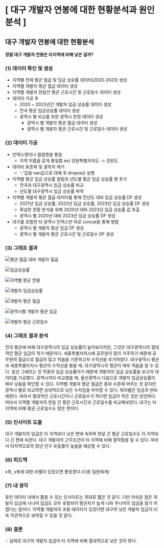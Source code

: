 # [ 대구 개발자 연봉에 대한 현황분석과 원인분석 ]


## 대구 개발자 연봉에 대한 현황분석


**정말 대구 개발자 연봉은 타지역에 비해 낮은 걸까?**


### (1) 데이터 확인 및 생성

- 지역별 전체 평균 월급 및 임금 상승률 데이터(2020-2023) 생성
- 지역별 개발자 평균 월급 데이터 생성
- 지역별 개발자 한달간 평균 근로시간 및 근로일수 데이터 생성
- 데이터 가공 후
    - 2020 ~ 2023년간 개발자 임금 상승률 데이터 생성
    - 전국 평균 임금상승률 데이터 생성 
    - 광역시 별 비교를 위한 광역시 한정 데이터 생성
        - 광역시 별 개발자 평균 월급 데이터 생성
        - 광역시 별 개발자 평균 근로시간 및 근로일수 데이터 생성


### (2) 데이터 가공

- 인덱스명이나 컬럼명을 통일
    - 지역 이름을 같게 통일함 ex) 강원특별자치도 -> 강원도
- 데이터 표준화 및 결측치 제거
    - '-'값을 nan값으로 대체 후 dropna() 실행 
- 지역별 평균 임금 상승률 컬럼과 년도별 평균 임금 상승률 행 추가
    - 전국과 대구광역시 임금 상승률 비교
    - 년도별 대구광역시 임금 상승률 파악
- 지역별 개발자 평균 월급 데이터를 통해 전년도 대비 임금 상승률 DF 생성
    - 2021년 임금 상승률, 2022년 임금 상승률, 2023년 임금 상승률 DF 생성
    - 확실한 현황 분석을 위해 2020년 대비 2023년 임금 상승률 값 추출
    - 광역시 별 2020년 대비 2023년 임금 상승률 DF 생성
- 대구를 포함한 타 광역시 인덱스만 따로 concat을 통해 병합
    - 광역시 별 개발자 평균 임금 DF 생성
    - 광역시 별 개발자 평균 근로시간 및 근로일수 DF 생성


### (3) 그래프 결과


![평균 월급 대비 개발자 월급](https://github.com/ParkHeeJin00/KDT-5_PublicDataProject/assets/155441547/e8960fdd-1e7c-44d6-99b9-1d8adc31c951)



![임금상승률](https://github.com/ParkHeeJin00/KDT-5_PublicDataProject/assets/155441547/4801311b-a391-4362-857b-e2c81de0c5fe)



![지역별 평균 연봉](https://github.com/ParkHeeJin00/KDT-5_PublicDataProject/assets/155441547/f18448a1-875b-46b9-83cd-fbc898d13e66)



![개발자 임금상승률](https://github.com/ParkHeeJin00/KDT-5_PublicDataProject/assets/155441547/467e9d90-7571-4943-8800-a9c61172b835)



![개발자 평균 월급](https://github.com/ParkHeeJin00/KDT-5_PublicDataProject/assets/155441547/c3b763cb-7597-44ee-af24-feaf24aa6157)


![광역시별 개발자 평균 임금](https://github.com/ParkHeeJin00/KDT-5_PublicDataProject/assets/155441547/19b77874-4387-4671-8e6b-0cba11477cae)



![개발자 평균 근로일수](https://github.com/ParkHeeJin00/KDT-5_PublicDataProject/assets/155441547/23c98064-225d-40f5-a3a9-8aa567e150a9)




### (4) 그래프 결과 분석

전국 평균에 비해 대구광역시의 임금 상승률이 높아보이지만, 그것은 대구광역시의 절대적인 평균 임금이 적기 때문이다. 세종특별자치시에 공무원이 많이 거주하기 때문에 공무원의 월급으로 월급의 많고 적음을 기준하고자 수직선을 추가하였다. 대구광역시 평균과 세종특별자치시 평균의 수직선을 봤을 때, 대구광역시의 평균이 매우 적음을 알 수 있다. 앞선 그래프는 전 직종의 임금 상승률이기 때문에 개발자의 임금 상승률을 보고자 데이터를 가공했다. 광역시끼리 비교했을 때, 울산광역시 다음으로 개발자 임금상승률이 매우 낮음을 확인할 수 있다. 지역별 개발자 평균 월급은 중위 수준에 머무는 것 같지만 광역시 별로 비교하면 상대적으로 낮은 수치임을 파악할 수 있다. 워라밸은 임금과 반비례한다. 따라서 절대적인 근로시간이나 근로일수가 적다면 임금이 적은 것은 당연하다. 따라서 지역별 개발자의 한달 간 평균 근로시간과 근로일수를 비교해보았다. 대구는 타 지역에 비해 평균 근로일수도 많은 편이다.


### (5) 인사이트 도출

대구 개발자의 임금은 타 지역보다 낮은 편에 속하며 한달 간 평균 근로일수도 타 지역보다 긴 편에 속한다. 대구 개발자의 근무조건이 타 지역에 비해 열악함을 알 수 있다. 따라서 타지역으로의 청년 인구 유출률이 높음을 예상할 수 있다.


### (6) 피드백

x축, y축에 대한 라벨이 있었으면 좋았겠다.(다른 팀원에게)


### (7) 내 생각

찾은 데이터 내에서 뽑을 수 있는 인사이트는 최대로 뽑은 것 같다. 다만 아쉬운 점은 개발자 임금에 시니어 임금도 모두 포함되어 평균치가 높게 나와 주니어의 임금을 알기 어렵다는 점이다. 지역별 개발자의 초봉 데이터가 있었다면 대구의 낮은 개발자 임금이 더욱 직관적으로 보여질 수 있을 것 같다.


### (8) 결론

<aside>
💡 실제로 대구의 개발자 임금이 타 지역에 비해 절대적으로 낮은 것이 맞다.

</aside>

